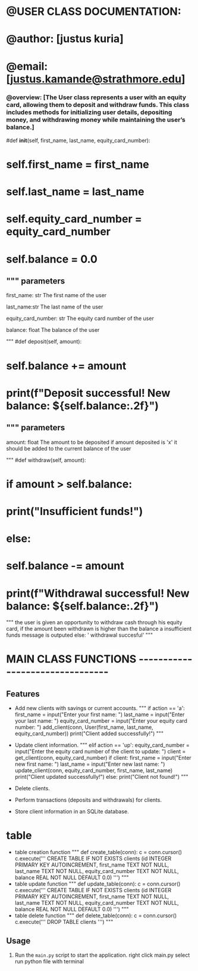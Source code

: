 # @USER CLASS DOCUMENTATION:

# @author: [justus kuria]

# @email: [justus.kamande@strathmore.edu]

### @overview: [The User class represents a user with an equity card, allowing them to deposit and withdraw funds. This class includes methods for initializing user details, depositing money, and withdrawing money while maintaining the user’s balance.]


#def __init__(self, first_name, last_name, equity_card_number):
#      self.first_name = first_name
#     self.last_name = last_name
#    self.equity_card_number = equity_card_number
#   self.balance = 0.0
"""
parameters
--------------
first_name: str
    The first name of the user

last_name:str
    The last name of the user 

equity_card_number: str
    The equity card number of the user

balance: float
    The balance of the user    

"""
#def deposit(self, amount):
#       self.balance += amount
#      print(f"Deposit successful! New balance: ${self.balance:.2f}")
"""
parameters
--------------  
amount: float
    The amount to be deposited
if amount deposited is 'x' it should be added to the current balance of the user

"""
#def withdraw(self, amount):
#        if amount > self.balance:
#            print("Insufficient funds!")
#        else:
#            self.balance -= amount
#            print(f"Withdrawal successful! New balance: ${self.balance:.2f}")
"""
the user is given an opportunity to withdraw cash through his equity card, 
if the amount been withdrawn is higher than the balance a insufficient funds message is outputed 
else:
     ' withdrawal succesful'
"""

# MAIN CLASS FUNCTIONS --------------------------------

## Features

- Add new clients with savings or current accounts.
"""
  if action == 'a':
            first_name = input("Enter your first name: ")
            last_name = input("Enter your last name: ")
            equity_card_number = input("Enter your equity card number: ")
            add_client(conn, User(first_name, last_name, equity_card_number))
            print("Client added successfully!")
"""
- Update client information.
""" 
elif action == 'up':
            equity_card_number = input("Enter the equity card number of the client to update: ")
            client = get_client(conn, equity_card_number)
            if client:
                first_name = input("Enter new first name: ")
                last_name = input("Enter new last name: ")
                update_client(conn, equity_card_number, first_name, last_name)
                print("Client updated successfully!")
            else:
                print("Client not found!")
"""
- Delete clients.

- Perform transactions (deposits and withdrawals) for clients.
- Store client information in an SQLite database.

# table
- table creation function
"""
def create_table(conn):
c = conn.cursor()
c.execute('''
CREATE TABLE IF NOT EXISTS clients
(id INTEGER PRIMARY KEY AUTOINCREMENT,
first_name TEXT NOT NULL,
last_name TEXT NOT NULL,
equity_card_number TEXT NOT NULL,
balance REAL NOT NULL DEFAULT 0.0)
''')
"""
- table update function
"""
def update_table(conn):
c = conn.cursor()
c.execute('''
CREATE TABLE IF NOT EXISTS clients
(id INTEGER PRIMARY KEY AUTOINCREMENT,
first_name TEXT NOT NULL,
last_name TEXT NOT NULL,
equity_card_number TEXT NOT NULL,
balance REAL NOT NULL DEFAULT 0.0)
''')
"""
- table delete function
"""
def delete_table(conn):
c = conn.cursor()
c.execute('''
DROP TABLE clients
''')
"""

## Usage

1. Run the `main.py` script to start the application.
   right click main.py
   select run  python file with terminal


